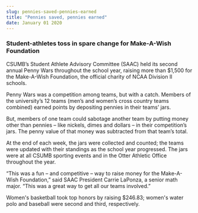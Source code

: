 ```yaml
---
slug: pennies-saved-pennies-earned
title: "Pennies saved, pennies earned"
date: January 01 2020
---
```


  
<h3>Student-athletes toss in spare change for Make-A-Wish Foundation</h3>
<p>
  CSUMB’s Student Athlete Advisory Committee (SAAC) held its second annual Penny
  Wars throughout the school year, raising more than $1,500 for the Make-A-Wish
  Foundation, the official charity of NCAA Division II schools.
</p>
<p>
  Penny Wars was a competition among teams, but with a catch. Members of the
  university’s 12 teams (men’s and women’s cross country teams combined) earned
  points by depositing pennies in their teams’ jars.
</p>
<p>
  But, members of one team could sabotage another team by putting money other
  than pennies – like nickels, dimes and dollars – in their competition’s jars.
  The penny value of that money was subtracted from that team’s total.
</p>
<p>
  At the end of each week, the jars were collected and counted; the teams were
  updated with their standings as the school year progressed. The jars were at
  all CSUMB sporting events and in the Otter Athletic Office throughout the
  year.
</p>
<p>
  “This was a fun – and competitive – way to raise money for the Make-A-Wish
  Foundation,” said SAAC President Carrie LaPonza, a senior math major. “This
  was a great way to get all our teams involved.”
</p>
<p>
  Women's basketball took top honors by raising $246.83; women's water polo and
  baseball were second and third, respectively.
</p>
 
